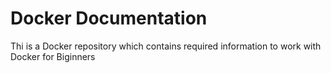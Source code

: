 # Docker Documentation

Thi is a Docker repository which contains required information to work with Docker for Biginners
